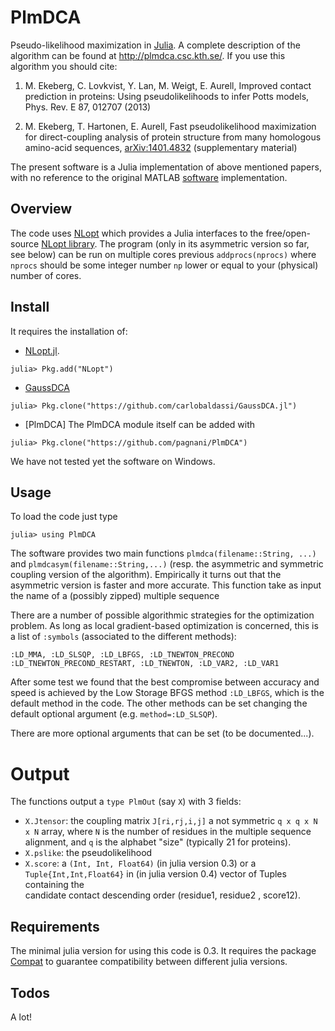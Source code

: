 PlmDCA
======

Pseudo-likelihood maximization in [Julia](http://julialang.org). A
complete description of the algorithm can be found at
http://plmdca.csc.kth.se/. If you use this algorithm you should cite:

1. M. Ekeberg, C. Lovkvist, Y. Lan, M. Weigt, E. Aurell, Improved
   contact prediction in proteins: Using pseudolikelihoods to infer Potts
   models, Phys. Rev. E 87, 012707 (2013)

2. M. Ekeberg, T. Hartonen, E. Aurell, Fast pseudolikelihood
   maximization for direct-coupling analysis of protein structure from
   many homologous amino-acid sequences,
   [arXiv:1401.4832](http://arxiv.org/abs/1401.4832) (supplementary
   material)

The present software is a Julia implementation of above mentioned
papers, with no reference to the original MATLAB
[software](http://plmdca.csc.kth.se) implementation.

Overview
--------

The code uses [NLopt](https://github.com/JuliaOpt/NLopt.jl) which
provides a Julia interfaces to the free/open-source [NLopt
library](http://ab-initio.mit.edu/wiki/index.php/NLopt). The program
(only in its asymmetric version so far, see below) can be run on
multiple cores previous ``addprocs(nprocs)`` where ``nprocs`` should
be some integer number `np` lower or equal to your (physical) number
of cores.

Install
-------

It requires the installation of:

* [NLopt.jl](https://github.com/JuliaOpt/NLopt.jl). 
```
julia> Pkg.add("NLopt")
```
* [GaussDCA](https://github.com/carlobaldassi/GaussDCA.jl)
```
julia> Pkg.clone("https://github.com/carlobaldassi/GaussDCA.jl")
```
* [PlmDCA] The PlmDCA module itself can be added with
```
julia> Pkg.clone("https://github.com/pagnani/PlmDCA")
```
   
   
We have not tested yet the software on Windows.

Usage
-----
To load the code just type
```
julia> using PlmDCA
```

The software provides two main functions `plmdca(filename::String,
...)` and `plmdcasym(filename::String,...)` (resp. the asymmetric and
symmetric coupling version of the algorithm). Empirically it turns out
that the asymmetric version is faster and more accurate. This function
take as input the name of a (possibly zipped) multiple sequence

There are a number of possible algorithmic strategies for the
optimization problem. As long as local gradient-based optimization is
concerned, this is a list of `:symbols` (associated to the different
methods): 
```
:LD_MMA, :LD_SLSQP, :LD_LBFGS, :LD_TNEWTON_PRECOND
:LD_TNEWTON_PRECOND_RESTART, :LD_TNEWTON, :LD_VAR2, :LD_VAR1
```

After some test we found that the best compromise between accuracy and
speed is achieved by the Low Storage BFGS method `:LD_LBFGS`, which is
the default method in the code. The other methods can be set changing
the default optional argument (e.g. `method=:LD_SLSQP`).

There are more optional arguments that can be set (to be documented...).

Output
======
The functions output a `type PlmOut` (say `X`) with 3 fields:


*  `X.Jtensor`: the coupling matrix `J[ri,rj,i,j]` a not symmetric
`q x q x N x N` array, where `N` is the number of residues in the
multiple sequence alignment, and `q` is the alphabet "size" (typically
21 for proteins).
*  `X.pslike`: the pseudolikelihood
*  `X.score`: a `(Int, Int, Float64)` (in julia version 0.3) or a
`Tuple{Int,Int,Float64}` in (in julia version 0.4) vector of Tuples containing the  
   candidate contact descending order (residue1, residue2 , score12).


Requirements
---

The minimal julia version for using this code is 0.3. It requires the
package [Compat](https://github.com/JuliaLang/Compat.jl) to guarantee
compatibility between different julia versions.


Todos 
----- 

A lot!
